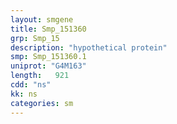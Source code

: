 ```yaml
---
layout: smgene
title: Smp_151360
grp: Smp_15
description: "hypothetical protein"
smp: Smp_151360.1
uniprot: "G4M163"
length:   921
cdd: "ns"
kk: ns
categories: sm
---
```

